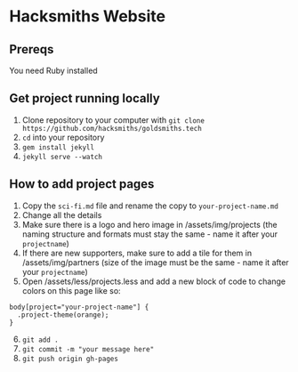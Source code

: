 # Hacksmiths Website

## Prereqs

You need Ruby installed

## Get project running locally 

1. Clone repository to your computer with `git clone https://github.com/hacksmiths/goldsmiths.tech`
2. `cd` into your repository
3. `gem install jekyll`
4. `jekyll serve --watch`

## How to add project pages

1. Copy the `sci-fi.md` file and rename the copy to `your-project-name.md`
2. Change all the details
3. Make sure there is a logo and hero image in /assets/img/projects (the naming structure and formats must stay the same - name it after your `projectname`)
4. If there are new supporters, make sure to add a tile for them in /assets/img/partners (size of the image must be the same - name it after your `projectname`)
5. Open /assets/less/projects.less and add a new block of code to change colors on this page like so: 

```
body[project="your-project-name"] {
  .project-theme(orange);
}
```

6. `git add .`
7. `git commit -m "your message here"`
8. `git push origin gh-pages`